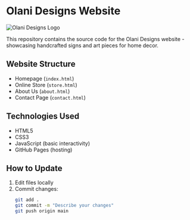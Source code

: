 # Olani Designs Website

![Olani Designs Logo](images/olani-logo.png)

This repository contains the source code for the Olani Designs website - showcasing handcrafted signs and art pieces for home decor.

## Website Structure
- Homepage (`index.html`)
- Online Store (`store.html`)
- About Us (`about.html`)
- Contact Page (`contact.html`)

## Technologies Used
- HTML5
- CSS3
- JavaScript (basic interactivity)
- GitHub Pages (hosting)

## How to Update
1. Edit files locally
2. Commit changes:
   ```bash
   git add .
   git commit -m "Describe your changes"
   git push origin main
